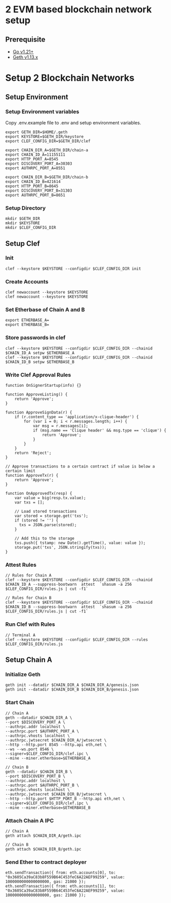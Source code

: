 # 2 EVM based blockchain network setup

## Prerequisite

- [Go v1.21+](https://go.dev/dl/)
- [Geth v1.13.x](https://github.com/ethereum/go-ethereum/tree/v1.13.14)

# Setup 2 Blockchain Networks

## Setup Environment

### Setup Environment variables

Copy .env.example file to .env and setup environment variables.

```
export GETH_DIR=$HOME/.geth
export KEYSTORE=$GETH_DIR/keystore
export CLEF_CONFIG_DIR=$GETH_DIR/clef

export CHAIN_DIR_A=$GETH_DIR/chain-a
export CHAIN_ID_A=11155111
export HTTP_PORT_A=8545
export DISCOVERY_PORT_A=30303
export AUTHRPC_PORT_A=8551

export CHAIN_DIR_B=$GETH_DIR/chain-b
export CHAIN_ID_B=421614
export HTTP_PORT_B=8645
export DISCOVERY_PORT_B=31303
export AUTHRPC_PORT_B=8651
```

### Setup Directory

```
mkdir $GETH_DIR
mkdir $KEYSTORE
mkdir $CLEF_CONFIG_DIR
```

## Setup Clef

### Init

```
clef --keystore $KEYSTORE --configdir $CLEF_CONFIG_DIR init
```

### Create Accounts

```
clef newaccount --keystore $KEYSTORE
clef newaccount --keystore $KEYSTORE
```

### Set Etherbase of Chain A and B

```
export ETHERBASE_A=
export ETHERBASE_B=
```

### Store passwords in clef

```
clef --keystore $KEYSTORE --configdir $CLEF_CONFIG_DIR --chainid $CHAIN_ID_A setpw $ETHERBASE_A
clef --keystore $KEYSTORE --configdir $CLEF_CONFIG_DIR --chainid $CHAIN_ID_B setpw $ETHERBASE_B
```

### Write Clef Approval Rules

```
function OnSignerStartup(info) {}

function ApproveListing() {
    return 'Approve';
}

function ApproveSignData(r) {
    if (r.content_type == 'application/x-clique-header') {
        for (var i = 0; i < r.messages.length; i++) {
            var msg = r.messages[i];
            if (msg.name == 'Clique header' && msg.type == 'clique') {
                return 'Approve';
            }
        }
    }
    return 'Reject';
}

// Approve transactions to a certain contract if value is below a certain limit
function ApproveTx(r) {
	return 'Approve';
}

function OnApprovedTx(resp) {
    var value = big(resp.tx.value);
    var txs = [];

    // Load stored transactions
    var stored = storage.get('txs');
    if (stored != '') {
      txs = JSON.parse(stored);
    }

    // Add this to the storage
    txs.push({ tstamp: new Date().getTime(), value: value });
    storage.put('txs', JSON.stringify(txs));
}
```

### Attest Rules

```
// Rules for Chain A
clef --keystore $KEYSTORE --configdir $CLEF_CONFIG_DIR --chainid $CHAIN_ID_A --suppress-bootwarn  attest  `shasum -a 256 $CLEF_CONFIG_DIR/rules.js | cut -f1`

// Rules for Chain B
clef --keystore $KEYSTORE --configdir $CLEF_CONFIG_DIR --chainid $CHAIN_ID_B --suppress-bootwarn  attest  `shasum -a 256 $CLEF_CONFIG_DIR/rules.js | cut -f1`
```

### Run Clef with Rules

```
// Terminal A
clef --keystore $KEYSTORE --configdir $CLEF_CONFIG_DIR --rules $CLEF_CONFIG_DIR/rules.js
```

## Setup Chain A

### Initialize Geth

```
geth init --datadir $CHAIN_DIR_A $CHAIN_DIR_A/genesis.json
geth init --datadir $CHAIN_DIR_B $CHAIN_DIR_B/genesis.json
```

### Start Chain

```
// Chain A
geth --datadir $CHAIN_DIR_A \
--port $DISCOVERY_PORT_A \
--authrpc.addr localhost \
--authrpc.port $AUTHRPC_PORT_A \
--authrpc.vhosts localhost \
--authrpc.jwtsecret $CHAIN_DIR_A/jwtsecret \
--http --http.port 8545 --http.api eth,net \
--ws --ws.port 8546 \
--signer=$CLEF_CONFIG_DIR/clef.ipc \
--mine --miner.etherbase=$ETHERBASE_A

// Chain B
geth --datadir $CHAIN_DIR_B \
--port $DISCOVERY_PORT_B \
--authrpc.addr localhost \
--authrpc.port $AUTHRPC_PORT_B \
--authrpc.vhosts localhost \
--authrpc.jwtsecret $CHAIN_DIR_B/jwtsecret \
--http --http.port $HTTP_PORT_B --http.api eth,net \
--signer=$CLEF_CONFIG_DIR/clef.ipc \
--mine --miner.etherbase=$ETHERBASE_B
```

### Attach Chain A IPC

```
// Chain A
geth attach $CHAIN_DIR_A/geth.ipc

// Chain B
geth attach $CHAIN_DIR_B/geth.ipc
```

### Send Ether to contract deployer

```
eth.sendTransaction({ from: eth.accounts[0], to: "0x3605Ca39aC83b8F559B64C453feC6A22AEF99259", value: 1000000000000000000, gas: 21000 });
eth.sendTransaction({ from: eth.accounts[1], to: "0x3605Ca39aC83b8F559B64C453feC6A22AEF99259", value: 1000000000000000000, gas: 21000 });
```
